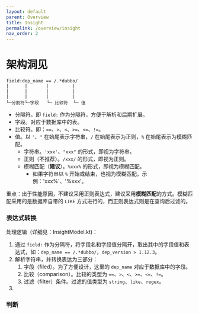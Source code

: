 ```yaml
---
layout: default
parent: Overview
title: Insight
permalink: /overview/insight
nav_order: 2
---
```


# 架构洞见

```
field:dep_name == /.*dubbo/
|      |       |         |
|      |       |         |
|      |       |         |
└─分割符└─字段   └─ 比较符  └─ 值 
```

- 分隔符。即 `field:` 作为分隔符，方便于解析和后期扩展。
- 字段。对应于数据库中的表。
- 比较符。即：`==`、`>`、`<`、`>=`、`<=`、`!=`。
- 值。以 `'`、`"` 在始尾表示字符串，`/` 在始尾表示为正则，`%` 在始尾表示为模糊匹配。
   - 字符串。`'xxx'`、`"xxx"` 的形式，即视为字符串。
   - 正则（不推荐）。`/xxx/` 的形式，即视为正则。
   - 模糊匹配（**建议**）。`%xxx%` 的形式，即视为模糊匹配。
      - 如果字符串以 `%` 开始或结束，也视为模糊匹配，示例：'xxx%'、'%xxx'。


重点：出于性能原因，不建议采用正则表达式，建议采用**模糊匹配**的方式。模糊匹配采用的是数据库自带的 `LIKE` 方式进行的，而正则表达式则是在查询后过滤的。

### 表达式转换

处理逻辑（详细见：InsightModel.kt)：

1. 通过 `field:` 作为分隔符，将字段名和字段值分隔开，取出其中的字段值和表达式，如：`dep_name == /.*dubbo/`，`dep_version > 1.12.3`。
2. 解析字符串，并转换表达为三部分：
   1. 字段（filed）。为了方便设计，这里的 `dep_name` 对应于数据库中的字段。
   2. 比较（comparison）。比较的类型为 `==`、`>`、`<`、`>=`、`<=`、`!=`。
   3. 过滤（filter）条件。过滤的值类型为 `string`、`like`、`regex`。
3. 

### 判断

